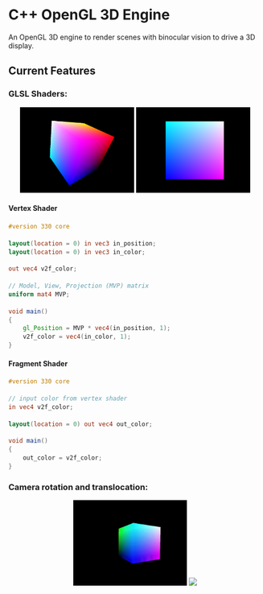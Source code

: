 

# C++ OpenGL 3D Engine
An OpenGL 3D engine to render scenes with binocular vision to drive a 3D display.

## Current Features
### **GLSL Shaders:**
<div align="center">
	<img src="capture/vertex_shader.png" width="45%"> <img src="capture/fragment_shader.png" width="45%">
</div>

#### Vertex Shader
```glsl
#version 330 core

layout(location = 0) in vec3 in_position;
layout(location = 0) in vec3 in_color;

out vec4 v2f_color;

// Model, View, Projection (MVP) matrix
uniform mat4 MVP;

void main()
{
	gl_Position = MVP * vec4(in_position, 1);
	v2f_color = vec4(in_color, 1);
}
```
#### Fragment Shader
```glsl
#version 330 core

// input color from vertex shader
in vec4 v2f_color;

layout(location = 0) out vec4 out_color;

void main()
{
	out_color = v2f_color;
}
```

### **Camera rotation and translocation:**
<div align="center">
	<img src="capture/camera_rotation.gif" width="45%"> <img src="capture/camera_translocation.gif" width="45%">
</div>
